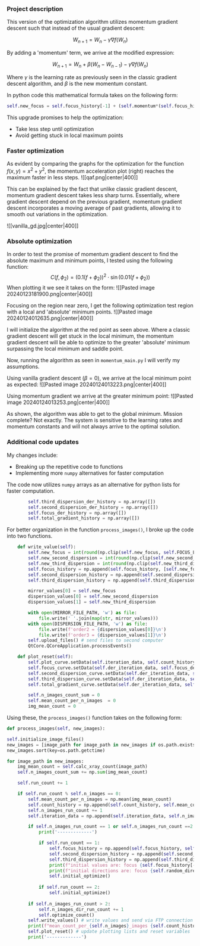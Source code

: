 ### Project description
This version of the optimization algorithm utilizes momentum gradient descent such that instead of the usual gradient descent: 

$$W_{n+1}=W_{n}-\gamma \nabla f(W_{n})$$

By adding a 'momentum' term, we arrive at the modified expression:

$$W_{n+1}=W_{n}+\beta(W_{n}-W_{n-1})-\gamma \nabla f(W_{n})$$

Where $\gamma$ is the learning rate as previously seen in the classic gradient descent algorithm, and $\beta$ is the new momentum constant. 

In python code this mathematical formula takes on the following form:
```python
self.new_focus = self.focus_history[-1] + (self.momentum*(self.focus_history[-1]-(self.focus_history[-2])) - self.focus_learning_rate*self.count_focus_der[-1]
```

This upgrade promises to help the optimization:
- Take less step until optimization
- Avoid getting stuck in local maximum points

### Faster optimization
As evident by comparing the graphs for the optimization for the function $f(x,y)=x^2+y^2$, the momentum acceleration plot (right) reaches the maximum faster in less steps.
![[qaf.png|center|400]]

This can be explained by the fact that unlike classic gradient descent, momentum gradient descent takes less sharp turns. Essentially, where gradient descent depend on the previous gradient, momentum gradient descent incorporates a moving average of past gradients, allowing it to smooth out variations in the optimization.

![[vanilla_gd.jpg|center|400]]

### Absolute optimization
In order to test the promise of momentum gradient descent to find the absolute maximum and minimum points, I tested using the following function:
$$C(f,\phi_{2})=(0.1(f+\phi_{2}))^{2}\cdot \sin(0.01(f+\phi_{2}))$$
When plotting it we see it takes on the form:
![[Pasted image 20240123181900.png|center|400]]

Focusing on the region near zero, I get the following optimization test region with a local and 'absolute' minimum points.
![[Pasted image 20240124012635.png|center|400]]

I will initialize the algorithm at the red point as seen above. Where a classic gradient descent will get stuck in the local minimum, the momentum gradient descent will be able to optimize to the greater 'absolute' minimum surpassing the local minimum and saddle point.

Now, running the algorithm as seen in `momentum_main.py` I will verify my assumptions. 

Using vanilla gradient descent ($\beta=0$), we arrive at the local minimum point as expected:
![[Pasted image 20240124013223.png|center|400]]

Using momentum gradient we arrive at the greater minimum point:
![[Pasted image 20240124013253.png|center|400]]

As shown, the algorithm was able to get to the global minimum. Mission complete? Not exactly. The system is sensitive to the learning rates and momentum constants and will not always arrive to the optimal solution.

### Additional code updates

My changes include:
- Breaking up the repetitive code to functions 
- Implementing more `numpy` alternatives for faster computation

The code now utilizes `numpy` arrays as an alternative for python lists for faster computation.

```python
        self.third_dispersion_der_history = np.array([])
        self.second_dispersion_der_history = np.array([])
        self.focus_der_history = np.array([])
        self.total_gradient_history = np.array([])
```


For better organization in the function `process_images()`, I broke up the code into two functions.

```python
    def write_value(self):
        self.new_focus = int(round(np.clip(self.new_focus, self.FOCUS_LOWER_BOUND, self.FOCUS_UPPER_BOUND)))
        self.new_second_dispersion = int(round(np.clip(self.new_second_dispersion, self.SECOND_DISPERSION_LOWER_BOUND, self.SECOND_DISPERSION_UPPER_BOUND)))
        self.new_third_dispersion = int(round(np.clip(self.new_third_dispersion, self.THIRD_DISPERSION_LOWER_BOUND, self.THIRD_DISPERSION_UPPER_BOUND)))
        self.focus_history = np.append(self.focus_history, [self.new_focus])
        self.second_dispersion_history = np.append(self.second_dispersion_history, [self.new_second_dispersion])
        self.third_dispersion_history = np.append(self.third_dispersion_history, [self.new_third_dispersion])

        mirror_values[0] = self.new_focus
        dispersion_values[0] = self.new_second_dispersion
        dispersion_values[1] = self.new_third_dispersion

        with open(MIRROR_FILE_PATH, 'w') as file:
            file.write(' '.join(map(str, mirror_values)))
        with open(DISPERSION_FILE_PATH, 'w') as file:
            file.write(f'order2 = {dispersion_values[0]}\n')
            file.write(f'order3 = {dispersion_values[1]}\n')
        self.upload_files() # send files to second computer
        QtCore.QCoreApplication.processEvents()
```

```python
    def plot_reset(self):
        self.plot_curve.setData(self.iteration_data, self.count_history)
        self.focus_curve.setData(self.der_iteration_data, self.focus_der_history)
        self.second_dispersion_curve.setData(self.der_iteration_data, self.second_dispersion_der_history)
        self.third_dispersion_curve.setData(self.der_iteration_data, self.third_dispersion_der_history)
        self.total_gradient_curve.setData(self.der_iteration_data, self.total_gradient_history)

        self.n_images_count_sum = 0
        self.mean_count_per_n_images  = 0
        img_mean_count = 0
```

Using these, the `process_images()` function takes on the following form:

```python
def process_images(self, new_images):

self.initialize_image_files()
new_images = [image_path for image_path in new_images if os.path.exists(image_path)]
new_images.sort(key=os.path.getctime)

for image_path in new_images:
	img_mean_count = self.calc_xray_count(image_path)
	self.n_images_count_sum += np.sum(img_mean_count)

	self.run_count += 1

	if self.run_count % self.n_images == 0:
		self.mean_count_per_n_images = np.mean(img_mean_count)
		self.count_history = np.append(self.count_history, self.mean_count_per_n_images)
		self.n_images_run_count += 1
		self.iteration_data = np.append(self.iteration_data, self.n_images_run_count)

		if self.n_images_run_count == 1 or self.n_images_run_count ==2:
			print('-------------')  

			if self.run_count == 1:                        
				self.focus_history = np.append(self.focus_history, self.initial_focus)      
				self.second_dispersion_history = np.append(self.second_dispersion_history, self.initial_second_dispersion)
				self.third_dispersion_history = np.append(self.third_dispersion_history, self.initial_third_dispersion)
				print(f"initial values are: focus {self.focus_history[-1]}, second_dispersion {self.second_dispersion_history[-1]}, third_dispersion {self.third_dispersion_history[-1]}")
				print(f"initial directions are: focus {self.random_direction[0]}, second_dispersion {self.random_direction[1]}, third_dispersion {self.random_direction[2]}")
				self.initial_optimize()
				
			if self.run_count == 2:                        
				self.initial_optimize()
				
		if self.n_images_run_count > 2:
			self.n_images_dir_run_count += 1
			self.optimize_count()
		self.write_values() # write values and send via FTP connection
		print(f"mean_count_per_{self.n_images}_images {self.count_history[-1]}, current values are: focus {self.focus_history[-1]}, second_dispersion {self.second_dispersion_history[-1]}, third_dispersion {self.third_dispersion_history[-1]}")
		self.plot_reset() # update plotting lists and reset variables
		print('-------------')             
```